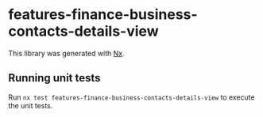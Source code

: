 # features-finance-business-contacts-details-view

This library was generated with [Nx](https://nx.dev).

## Running unit tests

Run `nx test features-finance-business-contacts-details-view` to execute the unit tests.
